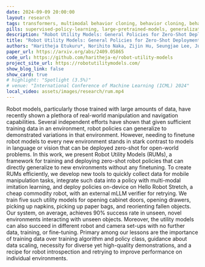 ```yaml
---
date: 2024-09-09 20:00:00
layout: research 
tags: transformers, multimodal behavior cloning, behavior cloning, behavior transformers, learning from offline data, imitation learning, learning from demonstration, robot foundational model, home robots, robot foundational model
pills: supervised-policy-learning, large-pretrained-models, generalization-home-robotics
description: "Robot Utility Models: General Policies for Zero-Shot Deployment in New Environments"
title: "Robot Utility Models: General Policies for Zero-Shot Deployment in New Environments"
authors: "Haritheja Etukuru*, Norihito Naka, Zijin Hu, Seungjae Lee, Julian Mehu, Aaron Edsinger, Chris Paxton, Soumith Chintala, Lerrel Pinto, Nur Muhammad “Mahi” Shafiullah*"
paper_url: https://arxiv.org/abs/2409.05865
code_url: https://github.com/haritheja-e/robot-utility-models
project_site_url: https://robotutilitymodels.com/
show_blog_link: false
show_card: true
# highlight: "Spotlight (3.5%)"
# venue: "International Conference of Machine Learning (ICML) 2024"
local_video: assets/images/research/rum.mp4
---
```


Robot models, particularly those trained with large amounts of data, have recently shown a plethora of real-world manipulation and navigation capabilities. Several independent efforts have shown that given sufficient training data in an environment, robot policies can generalize to demonstrated variations in that environment. However, needing to finetune robot models to every new environment stands in stark contrast to models in language or vision that can be deployed zero-shot for open-world problems. In this work, we present Robot Utility Models (RUMs), a framework for training and deploying zero-shot robot policies that can directly generalize to new environments without any finetuning. To create RUMs efficiently, we develop new tools to quickly collect data for mobile manipulation tasks, integrate such data into a policy with multi-modal imitation learning, and deploy policies on-device on Hello Robot Stretch, a cheap commodity robot, with an external mLLM verifier for retrying. We train five such utility models for opening cabinet doors, opening drawers, picking up napkins, picking up paper bags, and reorienting fallen objects. Our system, on average, achieves 90% success rate in unseen, novel environments interacting with unseen objects. Moreover, the utility models can also succeed in different robot and camera set-ups with no further data, training, or fine-tuning. Primary among our lessons are the importance of training data over training algorithm and policy class, guidance about data scaling, necessity for diverse yet high-quality demonstrations, and a recipe for robot introspection and retrying to improve performance on individual environments. 